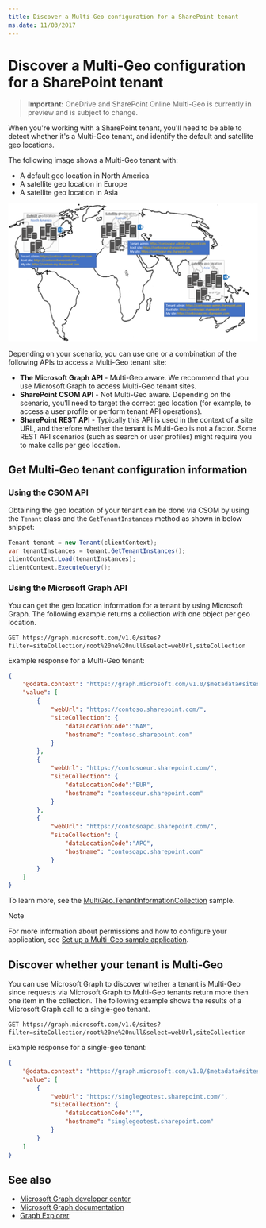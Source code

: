 ```yaml
---
title: Discover a Multi-Geo configuration for a SharePoint tenant
ms.date: 11/03/2017
---
```

# Discover a Multi-Geo configuration for a SharePoint tenant

> **Important:** OneDrive and SharePoint Online Multi-Geo is currently in preview and is subject to change.

When you're working with a SharePoint tenant, you'll need to be able to detect whether it's a Multi-Geo tenant, and identify the default and satellite geo locations. 

The following image shows a Multi-Geo tenant with:

- A default geo location in North America
- A satellite geo location in Europe
- A satellite geo location in Asia

![A world map showing a default geo location in North America, and satellite geo locations in Europe and Asia, with language-specific tenant admin, root, and my site URLs](media/multigeo/multigeodiscovery_intro.png)

Depending on your scenario, you can use one or a combination of the following APIs to access a Multi-Geo tenant site:

- **The Microsoft Graph API** - Multi-Geo aware. We recommend that you use Microsoft Graph to access Multi-Geo tenant sites. 
- **SharePoint CSOM API** - Not Multi-Geo aware. Depending on the scenario, you'll need to target the correct geo location (for example, to access a user profile or perform tenant API operations).
- **SharePoint REST API** - Typically this API is used in the context of a site URL, and therefore whether the tenant is Multi-Geo is not a factor. Some REST API scenarios (such as search or user profiles) might require you to make calls per geo location.

## Get Multi-Geo tenant configuration information

### Using the CSOM API

Obtaining the geo location of your tenant can be done via CSOM by using the `Tenant` class and the `GetTenantInstances` method as shown in below snippet:

```csharp
Tenant tenant = new Tenant(clientContext);
var tenantInstances = tenant.GetTenantInstances();
clientContext.Load(tenantInstances);
clientContext.ExecuteQuery();
```

### Using the Microsoft Graph API

You can get the geo location information for a tenant by using Microsoft Graph. The following example returns a collection with one object per geo location.

```
GET https://graph.microsoft.com/v1.0/sites?filter=siteCollection/root%20ne%20null&select=webUrl,siteCollection
```

Example response for a Multi-Geo tenant:
```JSON
{
    "@odata.context": "https://graph.microsoft.com/v1.0/$metadata#sites",
    "value": [
        {
            "webUrl": "https://contoso.sharepoint.com/",
            "siteCollection": {
                "dataLocationCode":"NAM",
                "hostname": "contoso.sharepoint.com"
            }
        },
        {
            "webUrl": "https://contosoeur.sharepoint.com/",
            "siteCollection": {
                "dataLocationCode":"EUR",
                "hostname": "contosoeur.sharepoint.com"
            }
        },
        {
            "webUrl": "https://contosoapc.sharepoint.com/",
            "siteCollection": {
                "dataLocationCode":"APC",
                "hostname": "contosoapc.sharepoint.com"
            }
        }
    ]
}
```

To learn more, see the [MultiGeo.TenantInformationCollection](https://github.com/SharePoint/PnP/tree/dev/Samples/MultiGeo.TenantInformationCollection) sample.

> [!NOTE] 
> For more information about permissions and how to configure your application, see [Set up a Multi-Geo sample application](multigeo-sampleapplicationsetup.md).

## Discover whether your tenant is Multi-Geo 

You can use Microsoft Graph to discover whether a tenant is Multi-Geo since requests via Microsoft Graph to Multi-Geo tenants return more then one item in the collection. The following example shows the results of a Microsoft Graph call to a single-geo tenant.

<!-- Not sure where the output for a Multi-Geo tenant is. Provide a link? -->

```
GET https://graph.microsoft.com/v1.0/sites?filter=siteCollection/root%20ne%20null&select=webUrl,siteCollection
```

Example response for a single-geo tenant:
```JSON
{
    "@odata.context": "https://graph.microsoft.com/v1.0/$metadata#sites",
    "value": [
        {
            "webUrl": "https://singlegeotest.sharepoint.com/",
            "siteCollection": {
                "dataLocationCode":"",
                "hostname": "singlegeotest.sharepoint.com"
            }
        }
    ]
}
```

## See also

- [Microsoft Graph developer center](https://developer.microsoft.com/en-us/graph)
- [Microsoft Graph documentation](https://developer.microsoft.com/en-us/graph/docs/concepts/overview)
- [Graph Explorer](https://developer.microsoft.com/en-us/graph/graph-explorer)
